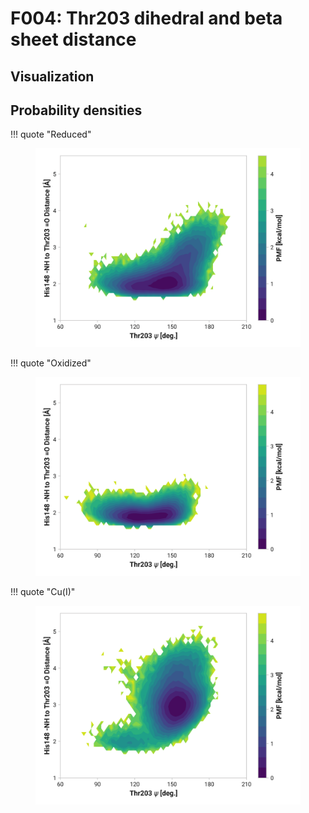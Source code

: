 # F004: Thr203 dihedral and beta sheet distance

## Visualization

<div id="reduced-view" class="mol-container"></div>
<script>
document.addEventListener('DOMContentLoaded', (event) => {
    const viewer = molstar.Viewer.create('reduced-view', {
        layoutIsExpanded: false,
        layoutShowControls: false,
        layoutShowRemoteState: false,
        layoutShowSequence: true,
        layoutShowLog: false,
        layoutShowLeftPanel: false,
        viewportShowExpand: true,
        viewportShowSelectionMode: true,
        viewportShowAnimation: false,
        pdbProvider: 'rcsb',
    }).then(viewer => {
        // viewer.loadStructureFromUrl("/analysis/005-rogfp-glh-md/data/traj/frame_106403.pdb", "pdb");
        viewer.loadSnapshotFromUrl("/misc/002-molstar-states/reduced-example.molj", "molj");
    });
});
</script>

## Probability densities

!!! quote "Reduced"
    <figure markdown>
    ![](./f004-pes-reduced.png)
    </figure>

!!! quote "Oxidized"
    <figure markdown>
    ![](./f004-pes-oxidized.png)
    </figure>

!!! quote "Cu(I)"
    <figure markdown>
    ![](./f004-pes-cu.png)
    </figure>
